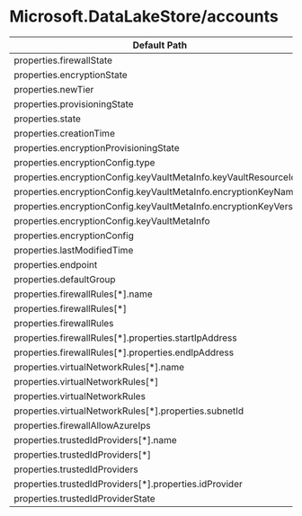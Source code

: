 # Microsoft.DataLakeStore/accounts

| Default Path | Alias |
|---|---|
| properties.firewallState | Microsoft.DataLakeStore/accounts/firewallState |
| properties.encryptionState | Microsoft.DataLakeStore/accounts/encryptionState |
| properties.newTier | Microsoft.DataLakeStore/accounts/newTier |
| properties.provisioningState | Microsoft.DataLakeStore/accounts/provisioningState |
| properties.state | Microsoft.DataLakeStore/accounts/state |
| properties.creationTime | Microsoft.DataLakeStore/accounts/creationTime |
| properties.encryptionProvisioningState | Microsoft.DataLakeStore/accounts/encryptionProvisioningState |
| properties.encryptionConfig.type | Microsoft.DataLakeStore/accounts/encryptionConfig.type |
| properties.encryptionConfig.keyVaultMetaInfo.keyVaultResourceId | Microsoft.DataLakeStore/accounts/encryptionConfig.keyVaultMetaInfo.keyVaultResourceId |
| properties.encryptionConfig.keyVaultMetaInfo.encryptionKeyName | Microsoft.DataLakeStore/accounts/encryptionConfig.keyVaultMetaInfo.encryptionKeyName |
| properties.encryptionConfig.keyVaultMetaInfo.encryptionKeyVersion | Microsoft.DataLakeStore/accounts/encryptionConfig.keyVaultMetaInfo.encryptionKeyVersion |
| properties.encryptionConfig.keyVaultMetaInfo | Microsoft.DataLakeStore/accounts/encryptionConfig.keyVaultMetaInfo |
| properties.encryptionConfig | Microsoft.DataLakeStore/accounts/encryptionConfig |
| properties.lastModifiedTime | Microsoft.DataLakeStore/accounts/lastModifiedTime |
| properties.endpoint | Microsoft.DataLakeStore/accounts/endpoint |
| properties.defaultGroup | Microsoft.DataLakeStore/accounts/defaultGroup |
| properties.firewallRules[*].name | Microsoft.DataLakeStore/accounts/firewallRules[*].name |
| properties.firewallRules[*] | Microsoft.DataLakeStore/accounts/firewallRules[*] |
| properties.firewallRules | Microsoft.DataLakeStore/accounts/firewallRules |
| properties.firewallRules[*].properties.startIpAddress | Microsoft.DataLakeStore/accounts/firewallRules[*].startIpAddress |
| properties.firewallRules[*].properties.endIpAddress | Microsoft.DataLakeStore/accounts/firewallRules[*].endIpAddress |
| properties.virtualNetworkRules[*].name | Microsoft.DataLakeStore/accounts/virtualNetworkRules[*].name |
| properties.virtualNetworkRules[*] | Microsoft.DataLakeStore/accounts/virtualNetworkRules[*] |
| properties.virtualNetworkRules | Microsoft.DataLakeStore/accounts/virtualNetworkRules |
| properties.virtualNetworkRules[*].properties.subnetId | Microsoft.DataLakeStore/accounts/virtualNetworkRules[*].subnetId |
| properties.firewallAllowAzureIps | Microsoft.DataLakeStore/accounts/firewallAllowAzureIps |
| properties.trustedIdProviders[*].name | Microsoft.DataLakeStore/accounts/trustedIdProviders[*].name |
| properties.trustedIdProviders[*] | Microsoft.DataLakeStore/accounts/trustedIdProviders[*] |
| properties.trustedIdProviders | Microsoft.DataLakeStore/accounts/trustedIdProviders |
| properties.trustedIdProviders[*].properties.idProvider | Microsoft.DataLakeStore/accounts/trustedIdProviders[*].idProvider |
| properties.trustedIdProviderState | Microsoft.DataLakeStore/accounts/trustedIdProviderState |

